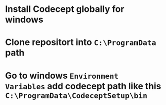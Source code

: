 # Install Codecept globally for windows

# Clone repositort into `C:\ProgramData` path

# Go to windows `Environment Variables` add codecept path like this `C:\ProgramData\CodeceptSetup\bin`